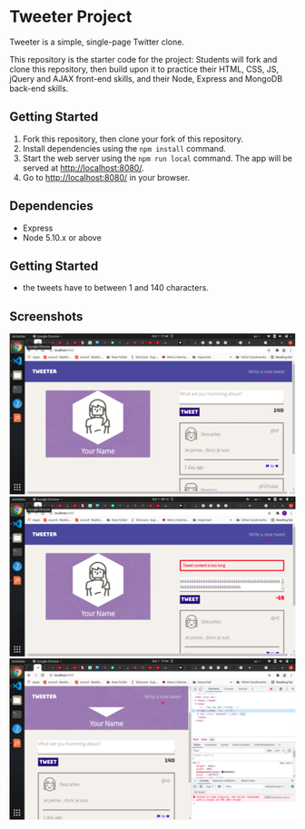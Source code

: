 # Tweeter Project

Tweeter is a simple, single-page Twitter clone.

This repository is the starter code for the project: Students will fork and clone this repository, then build upon it to practice their HTML, CSS, JS, jQuery and AJAX front-end skills, and their Node, Express and MongoDB back-end skills.

## Getting Started

1. Fork this repository, then clone your fork of this repository.
2. Install dependencies using the `npm install` command.
3. Start the web server using the `npm run local` command. The app will be served at <http://localhost:8080/>.
4. Go to <http://localhost:8080/> in your browser.

## Dependencies

- Express
- Node 5.10.x or above

 ## Getting Started
 - the tweets have to between 1 and 140 characters.

## Screenshots 
!["Screenshot of tweet"](https://github.com/fateme3611/Tweeter/blob/master/doc/Presentation3.png?raw=true)
!["Screenshot of error"](https://github.com/fateme3611/Tweeter/blob/master/doc/Presentation2_01.png?raw=true)
!["Screenshot of tweet when the width of page changing"](https://github.com/fateme3611/Tweeter/blob/master/doc/Presentation1_01.png?raw=true)

